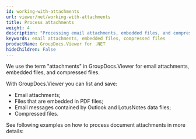 ```yaml
---
id: working-with-attachments
url: viewer/net/working-with-attachments
title: Process attachments
weight: 4
description: "Processing email attachments, embedded files, and compressed files with GroupDocs.Viewer for .NET"
keywords: email attachments, embedded files, compressed files
productName: GroupDocs.Viewer for .NET
hideChildren: False
---
```


We use the term "attachments" in GroupDocs.Viewer for email attachments, embedded files, and compressed files.

With GroupDocs.Viewer you can list and save:

* Email attachments;
* Files that are embedded in PDF files;
* Email messages contained by Outlook and LotusNotes data files;
* Compressed files.

See following examples on how to process document attachments in more details:
